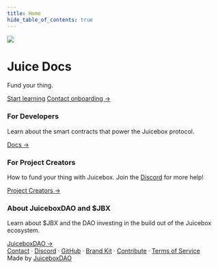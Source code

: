 ```yaml
---
title: Home
hide_table_of_contents: true
---
```


<div class="hero hero--secondary" >
  <div class="container">
    <div class="row" style={{maxWidth: "800px", margin: "auto"}}>
      <div class="col col--5">
        <img src="/img/site/hero-banny.svg" className="hero-img"/>
      </div>
      <div class="col col--7">
        <h1 style={{fontSize: "3.7rem", color: "var(--ifm-heading-color)"}}>Juice Docs</h1>
        <p style={{fontSize: "2rem"}}>Fund your thing.</p>
        <a class="button button--primary" href="/user/" style={{marginBottom: "5px"}}>Start learning</a>
        <a class="button button--link" href="https://juicebox.money/contact" style={{marginBottom: "5px", paddingLeft: "calc(var(--ifm-button-padding-horizontal) * var(--ifm-button-size-multiplier) * 0.5)"}}>Contact onboarding →</a>
      </div>
    </div>
  </div>
</div>

<style>{`
  .hero-img{
    max-height: 250px;
  }
  @media screen and (max-width: 997px) {
    .hero-img{
      display: none;
    }
  }

  h3 {
	color: var(--ifm-font-color-base)
  }
`}</style>

<div class="container" style={{marginTop: "30px"}}>
  <div class="row">
    <div class="col col--4">
      <div class="card" style={{marginBottom: "30px"}}>
        <div class="card__header">
          <h3>For Developers</h3>
        </div>
        <div class="card__body">
          <p>
            Learn about the smart contracts that power the Juicebox protocol.
          </p>
        </div>
        <div class="card__footer">
          <a class="button button--primary button--block" href="/v4">Docs →</a>
        </div>
      </div>
    </div>
    <div class="col col--4">
      <div class="card" style={{marginBottom: "30px"}}>
        <div class="card__header">
          <h3>For Project Creators</h3>
        </div>
        <div class="card__body">
          <p>
            How to fund your thing with Juicebox. Join
            the <a href="https://discord.gg/juicebox">Discord</a> for more help!
          </p>
        </div>
        <div class="card__footer">
          <a class="button button--primary button--block" href="/user">Project Creators →</a>
        </div>
      </div>
    </div>
    <div class="col col--4">
      <div class="card" style={{marginBottom: "30px"}}>
        <div class="card__header">
          <h3>About JuiceboxDAO and $JBX</h3>
        </div>
        <div class="card__body">
          <p>
            Learn about $JBX and the DAO investing in the build out of the Juicebox ecosystem.
          </p>
        </div>
        <div class="card__footer">
          <a class="button button--primary button--block" href="/dao">JuiceboxDAO →</a>
        </div>
      </div>
    </div>
  </div>
</div>

<footer class="footer">
  <div class="container container--fluid">
    <div class="footer__links">
      <a class="footer__link-item" href="https://juicebox.money/contact">Contact</a>
      <span class="footer__link-separator">&middot;</span>
      <a class="footer__link-item" href="https://discord.gg/juicebox">Discord</a>
      <span class="footer__link-separator">&middot;</span>
      <a class="footer__link-item" href="https://github.com/jbx-protocol">GitHub</a>
      <span class="footer__link-separator">&middot;</span>
      <a class="footer__link-item" href="/user/brand-kit/">Brand Kit</a>
      <span class="footer__link-separator">&middot;</span>
      <a class="footer__link-item" href="/dao/contribute/">Contribute</a>
      <span class="footer__link-separator">&middot;</span>
      <a class="footer__link-item" href="/tos/">Terms of Service</a>
    </div>
    <div>Made by <a href="https://juicebox.money/p/juicebox">JuiceboxDAO</a></div>
  </div>
</footer>
